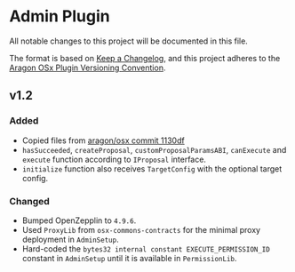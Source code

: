 # Admin Plugin

All notable changes to this project will be documented in this file.

The format is based on [Keep a Changelog](https://keepachangelog.com/en/1.0.0/),
and this project adheres to the [Aragon OSx Plugin Versioning Convention](https://devs.aragon.org/docs/osx/how-to-guides/plugin-development/publication/versioning).

## v1.2

### Added

- Copied files from [aragon/osx commit 1130df](https://github.com/aragon/osx/commit/1130dfce94fd294c4341e91a8f3faccc54cf43b7)
- `hasSucceeded`, `createProposal`, `customProposalParamsABI`, `canExecute` and `execute` function according to `IProposal` interface. 
- `initialize` function also receives `TargetConfig` with the optional target config. 

### Changed

- Bumped OpenZepplin to `4.9.6`.
- Used `ProxyLib` from `osx-commons-contracts` for the minimal proxy deployment in `AdminSetup`.
- Hard-coded the `bytes32 internal constant EXECUTE_PERMISSION_ID` constant in `AdminSetup` until it is available in `PermissionLib`.
